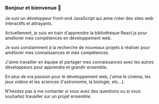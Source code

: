 ### Bonjour et bienvenue 👋
Je suis un développeur front-end JavaScript qui aime créer des sites web interactifs et attrayants. 

Actuellement, je suis en train d'apprendre la bibliothèque React.js pour améliorer mes compétences en développement web.

Je suis constamment à la recherche de nouveaux projets à réaliser pour améliorer mes connaissances et mes compétences. 

J'aime travailler en équipe et partager mes connaissances avec les autres développeurs pour apprendre et grandir ensemble.

En plus de ma passion pour le développement web,  j'aime le cinéma, les jeux vidéos et les sciences (l'astronomie, la biologie, etc...). 


N'hésitez pas à me contacter si vous avez des questions ou si vous souhaitez travailler sur un projet ensemble.

<!--
**Peter-Binate/Peter-Binate** is a ✨ _special_ ✨ repository because its `README.md` (this file) appears on your GitHub profile.

